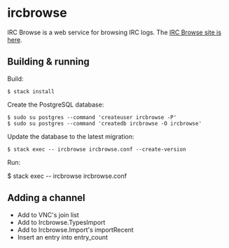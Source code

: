 # ircbrowse

IRC Browse is a web service for browsing IRC logs. The [IRC Browse site is here](http://ircbrowse.net/).

## Building & running

Build:

    $ stack install

Create the PostgreSQL database:

    $ sudo su postgres --command 'createuser ircbrowse -P'
    $ sudo su postgres --command 'createdb ircbrowse -O ircbrowse'

Update the database to the latest migration:

    $ stack exec -- ircbrowse ircbrowse.conf --create-version

Run:

   $ stack exec -- ircbrowse ircbrowse.conf

## Adding a channel

* Add to VNC's join list
* Add to Ircbrowse.TypesImport
* Add to Ircbrowse.Import's importRecent
* Insert an entry into entry_count
